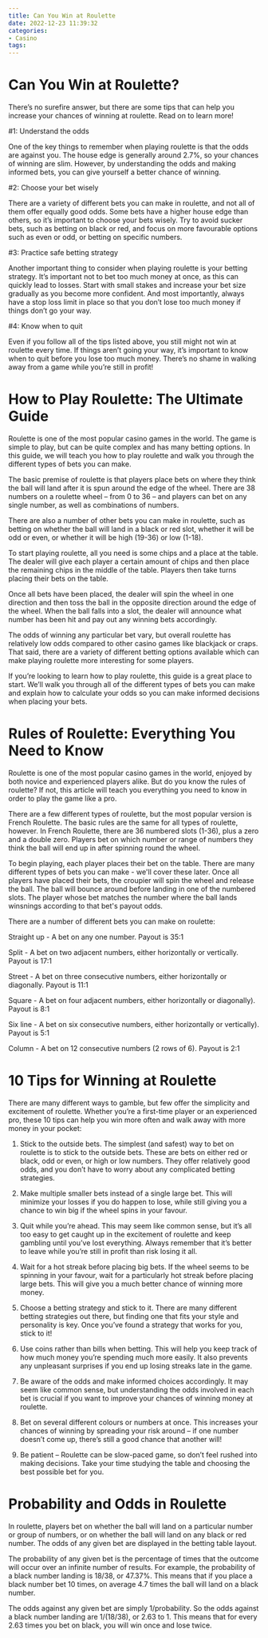 ```yaml
---
title: Can You Win at Roulette
date: 2022-12-23 11:39:32
categories:
- Casino
tags:
---
```



#  Can You Win at Roulette?

There’s no surefire answer, but there are some tips that can help you increase your chances of winning at roulette. Read on to learn more!

#1: Understand the odds

One of the key things to remember when playing roulette is that the odds are against you. The house edge is generally around 2.7%, so your chances of winning are slim. However, by understanding the odds and making informed bets, you can give yourself a better chance of winning.

#2: Choose your bet wisely

There are a variety of different bets you can make in roulette, and not all of them offer equally good odds. Some bets have a higher house edge than others, so it’s important to choose your bets wisely. Try to avoid sucker bets, such as betting on black or red, and focus on more favourable options such as even or odd, or betting on specific numbers.

#3: Practice safe betting strategy

Another important thing to consider when playing roulette is your betting strategy. It’s important not to bet too much money at once, as this can quickly lead to losses. Start with small stakes and increase your bet size gradually as you become more confident. And most importantly, always have a stop loss limit in place so that you don’t lose too much money if things don’t go your way.

#4: Know when to quit

Even if you follow all of the tips listed above, you still might not win at roulette every time. If things aren’t going your way, it’s important to know when to quit before you lose too much money. There’s no shame in walking away from a game while you’re still in profit!

#  How to Play Roulette: The Ultimate Guide

Roulette is one of the most popular casino games in the world. The game is simple to play, but can be quite complex and has many betting options. In this guide, we will teach you how to play roulette and walk you through the different types of bets you can make.

The basic premise of roulette is that players place bets on where they think the ball will land after it is spun around the edge of the wheel. There are 38 numbers on a roulette wheel – from 0 to 36 – and players can bet on any single number, as well as combinations of numbers.

There are also a number of other bets you can make in roulette, such as betting on whether the ball will land in a black or red slot, whether it will be odd or even, or whether it will be high (19-36) or low (1-18).

To start playing roulette, all you need is some chips and a place at the table. The dealer will give each player a certain amount of chips and then place the remaining chips in the middle of the table. Players then take turns placing their bets on the table.

Once all bets have been placed, the dealer will spin the wheel in one direction and then toss the ball in the opposite direction around the edge of the wheel. When the ball falls into a slot, the dealer will announce what number has been hit and pay out any winning bets accordingly.

The odds of winning any particular bet vary, but overall roulette has relatively low odds compared to other casino games like blackjack or craps. That said, there are a variety of different betting options available which can make playing roulette more interesting for some players.

If you’re looking to learn how to play roulette, this guide is a great place to start. We’ll walk you through all of the different types of bets you can make and explain how to calculate your odds so you can make informed decisions when placing your bets.

#  Rules of Roulette: Everything You Need to Know

Roulette is one of the most popular casino games in the world, enjoyed by both novice and experienced players alike. But do you know the rules of roulette? If not, this article will teach you everything you need to know in order to play the game like a pro.

There are a few different types of roulette, but the most popular version is French Roulette. The basic rules are the same for all types of roulette, however. In French Roulette, there are 36 numbered slots (1-36), plus a zero and a double zero. Players bet on which number or range of numbers they think the ball will end up in after spinning round the wheel.

To begin playing, each player places their bet on the table. There are many different types of bets you can make - we'll cover these later. Once all players have placed their bets, the croupier will spin the wheel and release the ball. The ball will bounce around before landing in one of the numbered slots. The player whose bet matches the number where the ball lands winsnings according to that bet's payout odds.

There are a number of different bets you can make on roulette:

Straight up - A bet on any one number. Payout is 35:1

Split - A bet on two adjacent numbers, either horizontally or vertically. Payout is 17:1

Street - A bet on three consecutive numbers, either horizontally or diagonally. Payout is 11:1

Square - A bet on four adjacent numbers, either horizontally or diagonally). Payout is 8:1

Six line - A bet on six consecutive numbers, either horizontally or vertically). Payout is 5:1

Column - A bet on 12 consecutive numbers (2 rows of 6). Payout is 2:1

#  10 Tips for Winning at Roulette

There are many different ways to gamble, but few offer the simplicity and excitement of roulette. Whether you’re a first-time player or an experienced pro, these 10 tips can help you win more often and walk away with more money in your pocket:

1) Stick to the outside bets. The simplest (and safest) way to bet on roulette is to stick to the outside bets. These are bets on either red or black, odd or even, or high or low numbers. They offer relatively good odds, and you don’t have to worry about any complicated betting strategies.

2) Make multiple smaller bets instead of a single large bet. This will minimize your losses if you do happen to lose, while still giving you a chance to win big if the wheel spins in your favour.

3) Quit while you’re ahead. This may seem like common sense, but it’s all too easy to get caught up in the excitement of roulette and keep gambling until you’ve lost everything. Always remember that it’s better to leave while you’re still in profit than risk losing it all.

4) Wait for a hot streak before placing big bets. If the wheel seems to be spinning in your favour, wait for a particularly hot streak before placing large bets. This will give you a much better chance of winning more money.

5) Choose a betting strategy and stick to it. There are many different betting strategies out there, but finding one that fits your style and personality is key. Once you’ve found a strategy that works for you, stick to it!

6) Use coins rather than bills when betting. This will help you keep track of how much money you’re spending much more easily. It also prevents any unpleasant surprises if you end up losing streaks late in the game.

7) Be aware of the odds and make informed choices accordingly. It may seem like common sense, but understanding the odds involved in each bet is crucial if you want to improve your chances of winning money at roulette.

8) Bet on several different colours or numbers at once. This increases your chances of winning by spreading your risk around – if one number doesn’t come up, there’s still a good chance that another will!

9) Be patient – Roulette can be slow-paced game, so don’t feel rushed into making decisions. Take your time studying the table and choosing the best possible bet for you.

#  Probability and Odds in Roulette

In roulette, players bet on whether the ball will land on a particular number or group of numbers, or on whether the ball will land on any black or red number. The odds of any given bet are displayed in the betting table layout.

The probability of any given bet is the percentage of times that the outcome will occur over an infinite number of results. For example, the probability of a black number landing is 18/38, or 47.37%. This means that if you place a black number bet 10 times, on average 4.7 times the ball will land on a black number.

The odds against any given bet are simply 1/probability. So the odds against a black number landing are 1/(18/38), or 2.63 to 1. This means that for every 2.63 times you bet on black, you will win once and lose twice.